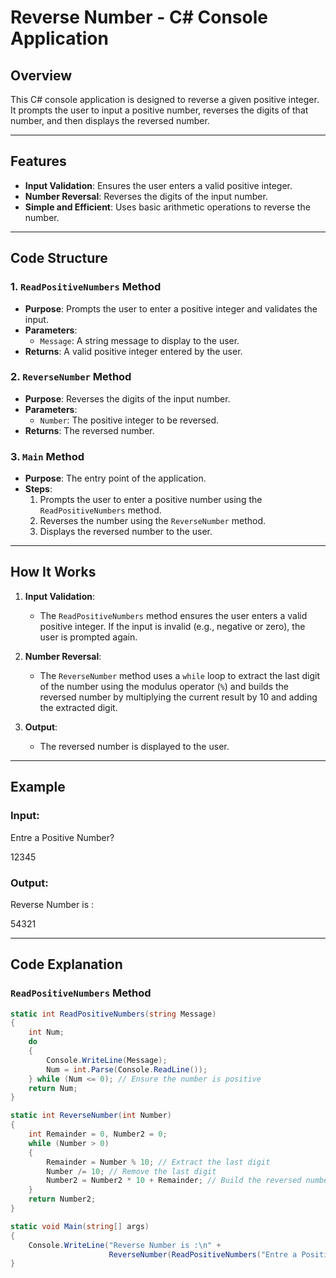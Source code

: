 # Reverse Number - C# Console Application

## Overview

This C# console application is designed to reverse a given positive integer. It prompts the user to input a positive number, reverses the digits of that number, and then displays the reversed number.

---

## Features

- **Input Validation**: Ensures the user enters a valid positive integer.
- **Number Reversal**: Reverses the digits of the input number.
- **Simple and Efficient**: Uses basic arithmetic operations to reverse the number.

---

## Code Structure

### 1. **`ReadPositiveNumbers` Method**
   - **Purpose**: Prompts the user to enter a positive integer and validates the input.
   - **Parameters**:
     - `Message`: A string message to display to the user.
   - **Returns**: A valid positive integer entered by the user.

### 2. **`ReverseNumber` Method**
   - **Purpose**: Reverses the digits of the input number.
   - **Parameters**:
     - `Number`: The positive integer to be reversed.
   - **Returns**: The reversed number.

### 3. **`Main` Method**
   - **Purpose**: The entry point of the application.
   - **Steps**:
     1. Prompts the user to enter a positive number using the `ReadPositiveNumbers` method.
     2. Reverses the number using the `ReverseNumber` method.
     3. Displays the reversed number to the user.

---

## How It Works

1. **Input Validation**:
   - The `ReadPositiveNumbers` method ensures the user enters a valid positive integer. If the input is invalid (e.g., negative or zero), the user is prompted again.

2. **Number Reversal**:
   - The `ReverseNumber` method uses a `while` loop to extract the last digit of the number using the modulus operator (`%`) and builds the reversed number by multiplying the current result by 10 and adding the extracted digit.

3. **Output**:
   - The reversed number is displayed to the user.

---

## Example

### Input:
Entre a Positive Number?

12345

### Output:
Reverse Number is :

54321


---

## Code Explanation

### `ReadPositiveNumbers` Method
```csharp
static int ReadPositiveNumbers(string Message)
{
    int Num;
    do
    {
        Console.WriteLine(Message);
        Num = int.Parse(Console.ReadLine());
    } while (Num <= 0); // Ensure the number is positive
    return Num;
}

static int ReverseNumber(int Number)
{
    int Remainder = 0, Number2 = 0;
    while (Number > 0)
    {
        Remainder = Number % 10; // Extract the last digit
        Number /= 10; // Remove the last digit
        Number2 = Number2 * 10 + Remainder; // Build the reversed number
    }
    return Number2;
}

static void Main(string[] args)
{
    Console.WriteLine("Reverse Number is :\n" +
                      ReverseNumber(ReadPositiveNumbers("Entre a Positive Number?")));
}

